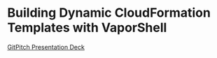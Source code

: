 # Building Dynamic CloudFormation Templates with VaporShell

[GitPitch Presentation Deck](https://gitpitch.com/scrthq/Presentations/master?p=VaporShell/DynamicTemplates/GitPitch)
